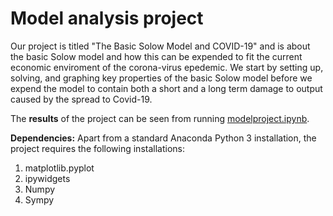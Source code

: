 # Model analysis project

Our project is titled "The Basic Solow Model and COVID-19" and is about the basic Solow model and how this can be expended to fit the current economic enviroment of the corona-virus epedemic. We start by setting up, solving, and graphing key properties of the basic Solow model before we expend the model to contain both a short and a long term damage to output caused by the spread to Covid-19.

The **results** of the project can be seen from running [modelproject.ipynb](modelprojectJBrettelser.ipynb).

**Dependencies:** Apart from a standard Anaconda Python 3 installation, the project requires the following installations:


1. matplotlib.pyplot
2. ipywidgets
3. Numpy 
4. Sympy

